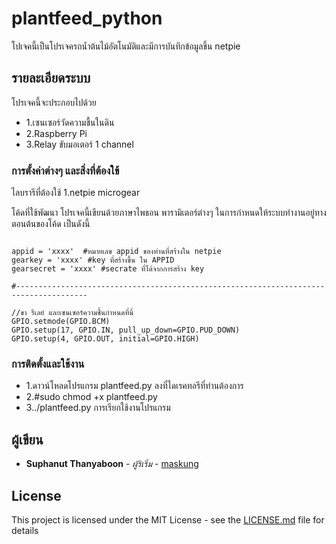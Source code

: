 # plantfeed_python 

โปเจคนี้เป็นโปรเจครถน้ำต้นไม้อัตโนมัติและมีการบันทึกข้อมูลขึ้น netpie  

## รายละเอียดระบบ

โปรเจคนี้จะประกอบไปด้วย

* 1.เซนเซอร์วัดความชื้นในดิน
* 2.Raspberry Pi 
* 3.Relay ขับมอเตอร์ 1 channel
 
### การตั้งค่าต่างๆ และสิ่งที่ต้องใข้

ไลบรารีที่ต้องใช้
1.netpie microgear

โค้ดที่ใช้พัฒนา โปรเจคนี้เขียนด้วยภาษาไพธอน พารามิเตอร์ต่างๆ ในการกำหนดให้ระบบทำงานอยู่ทางตอนต้นของโค้ด เป็นดังนี้

```
  
appid = 'xxxx'  #หมายเลข appid ของท่านที่สร้างใน netpie
gearkey = 'xxxx' #key ที่สร้างขึ้น ใน APPID
gearsecret = 'xxxx' #secrate ที่ได้จากการสร้าง key

#--------------------------------------------------------------------------------------

//ขา รีเลย์ และเซนเซอร์ความชื้นกำหนดที่นี่
GPIO.setmode(GPIO.BCM)
GPIO.setup(17, GPIO.IN, pull_up_down=GPIO.PUD_DOWN)
GPIO.setup(4, GPIO.OUT, initial=GPIO.HIGH)
```
### การติดตั้งและใช้งาน

* 1.ดาวน์โหลดโปรแกรม plantfeed.py ลงที่ไดเรคทอรีที่ท่านต้องการ
* 2.#sudo chmod +x plantfeed.py
* 3../plantfeed.py
การเรียกใช้งานโปรแกรม 

## ผู้เขียน

* **Suphanut Thanyaboon** - *ผู้ริเริ่ม* - [maskung](https://github.com/maskung)

## License

This project is licensed under the MIT License - see the [LICENSE.md](LICENSE.md) file for details
